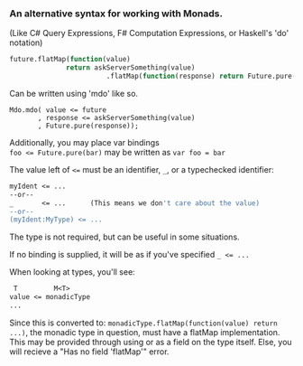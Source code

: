 ### An alternative syntax for working with Monads. 
(Like C# Query Expressions, F# Computation Expressions, or Haskell's 'do' notation)

```haxe
future.flatMap(function(value) 
              return askServerSomething(value)
                        .flatMap(function(response) return Future.pure(response)));
```
Can be written using 'mdo' like so.
```
Mdo.mdo( value <= future
       , response <= askServerSomething(value)
       , Future.pure(response));
```

Additionally, you may place var bindings  
`foo <= Future.pure(bar)` may be written as `var foo = bar`

The value left of `<=` must be an identifier, `_`, or a typechecked identifier:
```haxe
myIdent <= ...
--or--
_       <= ...      (This means we don't care about the value)
--or--
(myIdent:MyType) <= ...
```

The type is not required, but can be useful in some situations. 

If no binding is supplied, it will be as if you've specified `_ <= ...`

When looking at types, you'll see:
```haxe
 T         M<T>
value <= monadicType
...
```
 
Since this is converted to: `monadicType.flatMap(function(value) return ...)`,
the monadic type in question, must have a flatMap implementation. This may be provided through using
or as a field on the type itself. Else, you will recieve a "Has no field 'flatMap'" error.